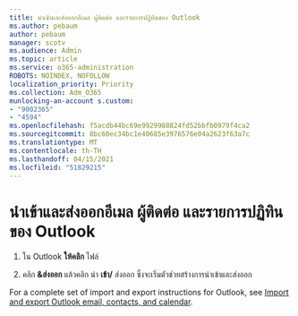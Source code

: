 ```yaml
---
title: นําเข้าและส่งออกอีเมล ผู้ติดต่อ และรายการปฏิทินของ Outlook
ms.author: pebaum
author: pebaum
manager: scotv
ms.audience: Admin
ms.topic: article
ms.service: o365-administration
ROBOTS: NOINDEX, NOFOLLOW
localization_priority: Priority
ms.collection: Adm_O365
munlocking-an-account s.custom:
- "9002365"
- "4594"
ms.openlocfilehash: f5acdb44bc69e9929988824fd52bbfb0979f4ca2
ms.sourcegitcommit: 8bc60ec34bc1e40685e3976576e04a2623f63a7c
ms.translationtype: MT
ms.contentlocale: th-TH
ms.lasthandoff: 04/15/2021
ms.locfileid: "51829215"
---
```

# <a name="import-and-export-outlook-email-contacts-and-calendar-items"></a>นําเข้าและส่งออกอีเมล ผู้ติดต่อ และรายการปฏิทินของ Outlook

1. ใน Outlook **ให้คลิก** ไฟล์

2. คลิก **&ส่งออก** แล้วคลิก นํา **เข้า/** ส่งออก ซึ่งจะเริ่มตัวช่วยสร้างการนําเข้าและส่งออก

For a complete set of import and export instructions for Outlook, see [Import and export Outlook email, contacts, and calendar](https://support.office.com/article/import-and-export-outlook-email-contacts-and-calendar-92577192-3881-4502-b79d-c3bbada6c8ef).
